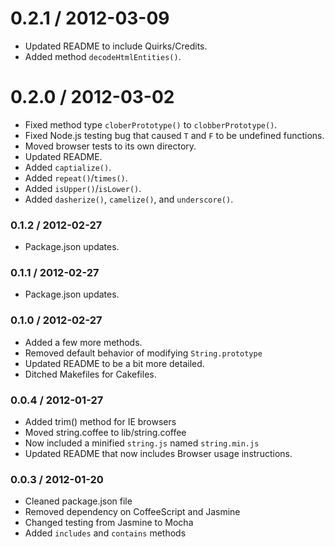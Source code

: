 0.2.1 / 2012-03-09
==================
* Updated README to include Quirks/Credits.
* Added method `decodeHtmlEntities()`.

0.2.0 / 2012-03-02
==================
* Fixed method type `cloberPrototype()` to `clobberPrototype()`.
* Fixed Node.js testing bug that caused `T` and `F` to be undefined functions.
* Moved browser tests to its own directory.
* Updated README.
* Added `captialize()`.
* Added `repeat()`/`times()`.
* Added `isUpper()`/`isLower()`.
* Added `dasherize()`, `camelize()`, and `underscore()`.

### 0.1.2 / 2012-02-27
* Package.json updates.

### 0.1.1 / 2012-02-27
* Package.json updates.

### 0.1.0 / 2012-02-27
* Added a few more methods.
* Removed default behavior of modifying `String.prototype`
* Updated README to be a bit more detailed.
* Ditched Makefiles for Cakefiles.

### 0.0.4 / 2012-01-27
* Added trim() method for IE browsers
* Moved string.coffee to lib/string.coffee
* Now included a minified `string.js` named `string.min.js`
* Updated README that now includes Browser usage instructions.

### 0.0.3 / 2012-01-20
* Cleaned package.json file
* Removed dependency on CoffeeScript and Jasmine
* Changed testing from Jasmine to Mocha
* Added `includes` and `contains` methods